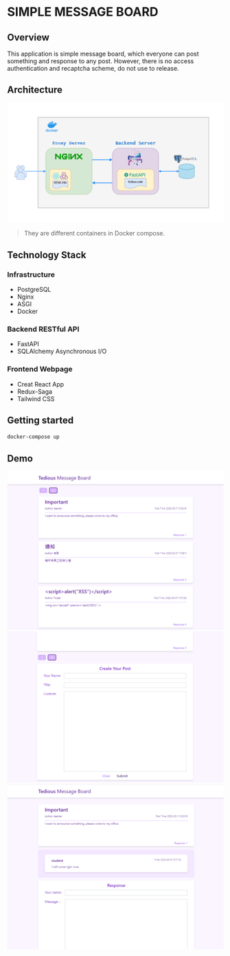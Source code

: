 # SIMPLE MESSAGE BOARD

## Overview
This application is simple message board, which everyone can post something and response to any post. However, there is no access authentication and recaptcha scheme, do not use to release.

## Architecture

![architecture](architecture/architecture.png)
> They are different containers in Docker compose.

## Technology Stack
### Infrastructure
* PostgreSQL
* Nginx
* ASGI
* Docker

### Backend RESTful API
* FastAPI
* SQLAlchemy Asynchronous I/O

### Frontend Webpage
* Creat React App
* Redux-Saga
* Tailwind CSS

## Getting started
```sh
docker-compose up
```

## Demo
![demo](demo/demo1.png)
![demo](demo/demo2.png)
![demo](demo/demo3.png)